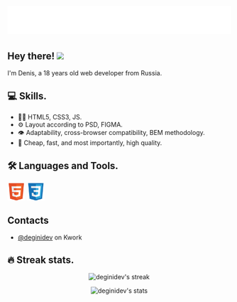 <h1 align="center"><img src="https://github.com/deginidev/deginidev/blob/main/name.svg" alt="Denis Frontend" /></h1>

<h2>Hey there! <img src="https://media.giphy.com/media/hvRJCLFzcasrR4ia7z/giphy.gif" width="40"></h1>
I'm Denis, a 18 years old web developer from Russia.

## 💻 Skills.
- 👨‍💻 HTML5, CSS3, JS.
- ⚙️ Layout according to PSD, FIGMA.
- 👁️ Adaptability, cross-browser compatibility, BEM methodology.
- 💽 Cheap, fast, and most importantly, high quality.

## 🛠 Languages and Tools.
<p>
  <img src="https://github.com/devicons/devicon/blob/master/icons/html5/html5-original.svg" alt="HTML5" width="40" height="40" />
  <img src="https://github.com/devicons/devicon/blob/master/icons/css3/css3-original.svg" alt="CSS3" width="40" height="40" />
</p>

## Contacts
- [@deginidev](https://kwork.ru/user/deginidev) on Kwork

## 🔥 Streak stats.
<p align="center"><img alt="deginidev's streak" src="http://github-readme-streak-stats.herokuapp.com?user=deginidev&theme=radical&hide_border=true"/></p>
<p align="center"><img alt="deginidev's stats" src="https://github-readme-stats.vercel.app/api?username=deginidev&show_icons=true&theme=radical"/></p>
<!-- <p align="center"><img alt="deginidev's top langs" src="https://github-readme-stats.vercel.app/api/top-langs/?username=deginidev&layout=compact&theme=radical"/></p> -->
